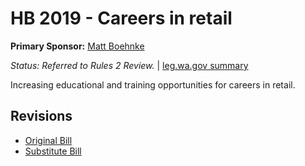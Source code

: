 # HB 2019 - Careers in retail
**Primary Sponsor:** [Matt Boehnke](/person/leg/boehnke_ma.md)

*Status: Referred to Rules 2 Review.* | [leg.wa.gov summary](https://app.leg.wa.gov/billsummary?BillNumber=2019&Year=2021)

Increasing educational and training opportunities for careers in retail.

## Revisions
* [Original Bill](1/)
* [Substitute Bill](S/)